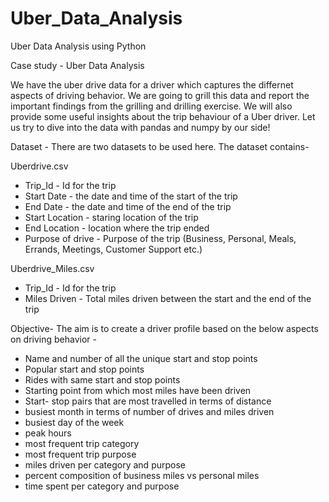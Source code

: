 # Uber_Data_Analysis
Uber Data Analysis using Python


Case study - Uber Data Analysis

We have the uber drive data for a driver which captures the differnet aspects of driving behavior. We are going to grill this data and report the important findings from the grilling and drilling exercise. We will also provide some useful insights about the trip behaviour of a Uber driver. Let us try to dive into the data with pandas and numpy by our side!

Dataset -
There are two datasets to be used here. The dataset contains-

Uberdrive.csv

- Trip_Id - Id for the trip
- Start Date - the date and time of the start of the trip
- End Date - the date and time of the end of the trip
- Start Location - staring location of the trip
- End Location - location where the trip ended
- Purpose of drive - Purpose of the trip (Business, Personal, Meals, Errands, Meetings, Customer Support etc.)

Uberdrive_Miles.csv

- Trip_Id - Id for the trip
- Miles Driven - Total miles driven between the start and the end of the trip


Objective-
The aim is to create a driver profile based on the below aspects on driving behavior -

- Name and number of all the unique start and stop points
- Popular start and stop points
- Rides with same start and stop points
- Starting point from which most miles have been driven
- Start- stop pairs that are most travelled in terms of distance
- busiest month in terms of number of drives and miles driven
- busiest day of the week
- peak hours
- most frequent trip category
- most frequent trip purpose
- miles driven per category and purpose
- percent composition of business miles vs personal miles
- time spent per category and purpose
